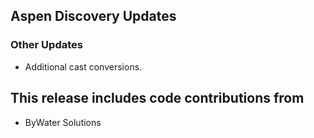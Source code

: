 ## Aspen Discovery Updates
### Other Updates
- Additional cast conversions. 

## This release includes code contributions from
- ByWater Solutions